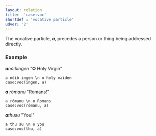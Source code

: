 ```yaml
---
layout: relation
title:  'case:voc'
shortdef : 'vocative particle'
udver: '2'
---
```


The vocative particle, _<b>a</b>_, precedes a person or thing being addressed directly.

### Example

_<b>a</b>nóibingen_ "<b>O</b> Holy Virgin"

~~~ sdparse
a nóib ingen \n o holy maiden
case:voc(ingen, a)
~~~

_<b>a</b> rómanu_ "Romans!"

~~~ sdparse
a rómanu \n o Romans
case:voc(rómanu, a)
~~~

_<b>a</b>thusu_ "You!"

~~~ sdparse
a thu su \n o you
case:voc(thu, a)
~~~
<!-- Interlanguage links updated Po 6. listopadu 2023, 21:42:33 CET -->
